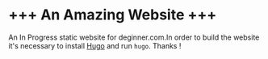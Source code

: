 +++ An Amazing Website +++
============================

An In Progress static website for deginner.com.In order to build the website it's necessary to install [Hugo](http://gohugo.io/) and run `hugo`.
Thanks !
